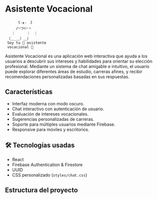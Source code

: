 #  Asistente Vocacional

          ʕ·ᴥ·　ʔ
         /⌒つ⊂⌒ヽ
       ｜　　  ｜　｜
    　（＿_＿）＿）
     Soy tu 🧭 asistente
     vocacional 🧠


Asistente Vocacional es una aplicación web interactiva que ayuda a los usuarios a descubrir sus intereses y habilidades para orientar su elección profesional. Mediante un sistema de chat amigable e intuitivo, el usuario puede explorar diferentes áreas de estudio, carreras afines, y recibir recomendaciones personalizadas basadas en sus respuestas.

##  Características

- Interfaz moderna con modo oscuro.
- Chat interactivo con autenticación de usuario.
- Evaluación de intereses vocacionales.
- Sugerencias personalizadas de carreras.
- Soporte para múltiples usuarios mediante Firebase.
- Responsive para móviles y escritorios.

## 🛠 Tecnologías usadas

- React
- Firebase Authentication & Firestore
- UUID
- CSS personalizado (`styles/chat.css`)

##  Estructura del proyecto

